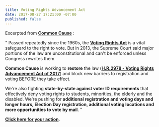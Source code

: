 ```yaml
---
title: Voting Rights Advancement Act
date: 2017-08-27 17:21:00 -07:00
published: false
---
```


Excerpted from [**Common Cause**](http://www.commoncause.org/issues/voting-and-elections/voting-rights/) :


"  Passed repeatedly since the 1960s, the **[Voting Rights Act](https://www.congress.gov/bill/115th-congress/house-bill/2978)** is a vital safeguard to the right to vote. But in 2013, the Supreme Court said major portions of the law are unconstitutional and can't be enforced unless Congress rewrites them.

**Common Cause** is working to **restore** the law ([**H.R.2978 - Voting Rights Advancement Act of 2017**](https://www.congress.gov/bill/115th-congress/house-bill/2978)) and block new barriers to registration and voting BEFORE they take effect. 

We're also fighting **state-by-state against voter ID requirements** that effectively deny voting rights to students, minorities, the elderly and the disabled. We're pushing for **additional registration and voting days and longer hours, Election Day registration, additional voting locations and more opportunities to vote by mail**.  "

[**Click here for your action**](https://secure2.convio.net/comcau/site/Advocacy?cmd=display&page=UserAction&id=1536&_ga=2.176903911.39316140.1503881550-839530973.1501978591).